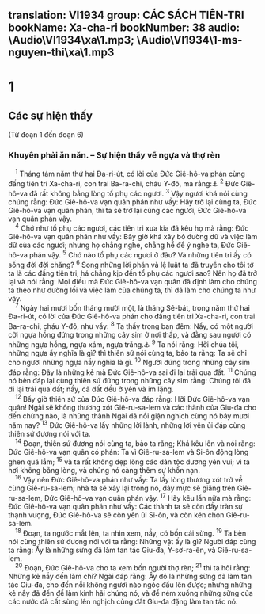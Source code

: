 translation: VI1934
group: CÁC SÁCH TIÊN-TRI
bookName: Xa-cha-ri 
bookNumber: 38
audio: \Audio\VI1934\xa\1.mp3; \Audio\VI1934\1-ms-nguyen-thi\xa\1.mp3
-------

<div class="title"><h1>1</h1><h2>Các sự hiện thấy</h2><p>(Từ đoạn 1 đến đoạn 6)</p><h3>Khuyên phải ăn năn. – Sự hiện thấy về ngựa và thợ rèn</h3></div>
<span class="verse xa_1_1"> <sup>1</sup> Tháng tám năm thứ hai Đa-ri-út, có lời của Đức Giê-hô-va phán cùng đấng tiên tri Xa-cha-ri, con trai Ba-ra-chi, cháu Y-đô, mà rằng:<a data-toggle="tooltip" data-placement="bottom" title="Exo 4:24-5:1; 6:14">⚓</a></span>
<span class="verse xa_1_2"><sup>2</sup> Đức Giê-hô-va đã rất không bằng lòng tổ phụ các ngươi. </span>
<span class="verse xa_1_3"><sup>3</sup> Vậy ngươi khá nói cùng chúng rằng: Đức Giê-hô-va vạn quân phán như vầy: Hãy trở lại cùng ta, Đức Giê-hô-va vạn quân phán, thì ta sẽ trở lại cùng các ngươi, Đức Giê-hô-va vạn quân phán vậy. <br/></span>
<span class="verse xa_1_4"> <sup>4</sup> Chớ như tổ phụ các ngươi, các tiên tri xưa kia đã kêu họ mà rằng: Đức Giê-hô-va vạn quân phán như vầy: Bây giờ khá xây bỏ đường dữ và việc làm dữ của các ngươi; nhưng họ chẳng nghe, chẳng hề để ý nghe ta, Đức Giê-hô-va phán vậy. </span>
<span class="verse xa_1_5"><sup>5</sup> Chớ nào tổ phụ các ngươi ở đâu? Và những tiên tri ấy có sống đời đời chăng? </span>
<span class="verse xa_1_6"><sup>6</sup> Song những lời phán và lệ luật ta đã truyền cho tôi tớ ta là các đấng tiên tri, há chẳng kịp đến tổ phụ các ngươi sao? Nên họ đã trở lại và nói rằng: Mọi điều mà Đức Giê-hô-va vạn quân đã định làm cho chúng ta theo như đường lối và việc làm của chúng ta, thì đã làm cho chúng ta như vậy. <br/></span>
<span class="verse xa_1_7"> <sup>7</sup> Ngày hai mươi bốn tháng mười một, là tháng Sê-bát, trong năm thứ hai Đa-ri-út, có lời của Đức Giê-hô-va phán cho đấng tiên tri Xa-cha-ri, con trai Ba-ra-chi, cháu Y-đô, như vầy: </span>
<span class="verse xa_1_8"><sup>8</sup> Ta thấy trong ban đêm: Nầy, có một người cỡi ngựa hồng đứng trong những cây sim ở nơi thấp, và đằng sau người có những ngựa hồng, ngựa xám, ngựa trắng.<a data-toggle="tooltip" data-placement="bottom" title="Kh 6:2-8">⚓</a></span>
<span class="verse xa_1_9"><sup>9</sup> Ta nói rằng: Hỡi chúa tôi, những ngựa ấy nghĩa là gì? thì thiên sứ nói cùng ta, bảo ta rằng: Ta sẽ chỉ cho ngươi những ngựa nầy nghĩa là gì. </span>
<span class="verse xa_1_10"><sup>10</sup> Người đứng trong những cây sim đáp rằng: Đây là những kẻ mà Đức Giê-hô-va sai đi lại trải qua đất. </span>
<span class="verse xa_1_11"><sup>11</sup> Chúng nó bèn đáp lại cùng thiên sứ đứng trong những cây sim rằng: Chúng tôi đã đi lại trải qua đất; nầy, cả đất đều ở yên và im lặng. <br/></span>
<span class="verse xa_1_12"> <sup>12</sup> Bấy giờ thiên sứ của Đức Giê-hô-va đáp rằng: Hỡi Đức Giê-hô-va vạn quân! Ngài sẽ không thương xót Giê-ru-sa-lem và các thành của Giu-đa cho đến chừng nào, là những thành Ngài đã nổi giận nghịch cùng nó bảy mươi năm nay? </span>
<span class="verse xa_1_13"><sup>13</sup> Đức Giê-hô-va lấy những lời lành, những lời yên ủi đáp cùng thiên sứ đương nói với ta. <br/></span>
<span class="verse xa_1_14"> <sup>14</sup> Đoạn, thiên sứ đương nói cùng ta, bảo ta rằng; Khá kêu lên và nói rằng: Đức Giê-hô-va vạn quân có phán: Ta vì Giê-ru-sa-lem và Si-ôn động lòng ghen quá lắm; </span>
<span class="verse xa_1_15"><sup>15</sup> và ta rất không đẹp lòng các dân tộc đương yên vui; vì ta hơi không bằng lòng, và chúng nó càng thêm sự khốn nạn. <br/></span>
<span class="verse xa_1_16"> <sup>16</sup> Vậy nên Đức Giê-hô-va phán như vầy: Ta lấy lòng thương xót trở về cùng Giê-ru-sa-lem; nhà ta sẽ xây lại trong nó, dây mực sẽ giăng trên Giê-ru-sa-lem, Đức Giê-hô-va vạn quân phán vậy. </span>
<span class="verse xa_1_17"><sup>17</sup> Hãy kêu lần nữa mà rằng: Đức Giê-hô-va vạn quân phán như vầy: Các thành ta sẽ còn đầy tràn sự thạnh vượng, Đức Giê-hô-va sẽ còn yên ủi Si-ôn, và còn kén chọn Giê-ru-sa-lem. <br/></span>
<span class="verse xa_1_18"> <sup>18</sup> Đoạn, ta ngước mắt lên, ta nhìn xem, nầy, có bốn cái sừng. </span>
<span class="verse xa_1_19"><sup>19</sup> Ta bèn nói cùng thiên sứ đương nói với ta rằng: Những vật ấy là gì? Người đáp cùng ta rằng: Ấy là những sừng đã làm tan tác Giu-đa, Y-sơ-ra-ên, và Giê-ru-sa-lem. <br/></span>
<span class="verse xa_1_20"> <sup>20</sup> Đoạn, Đức Giê-hô-va cho ta xem bốn người thợ rèn; </span>
<span class="verse xa_1_21"><sup>21</sup> thì ta hỏi rằng: Những kẻ nầy đến làm chi? Ngài đáp rằng: Ấy đó là những sừng đã làm tan tác Giu-đa, cho đến nỗi không người nào ngóc đầu lên được; nhưng những kẻ nầy đã đến để làm kinh hãi chúng nó, và để ném xuống những sừng của các nước đã cất sừng lên nghịch cùng đất Giu-đa đặng làm tan tác nó. <br/></span>

